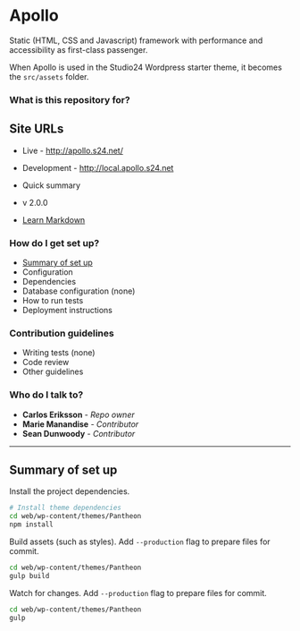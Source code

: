 # Apollo #

Static (HTML, CSS and Javascript) framework with performance and accessibility as first-class passenger.

When Apollo is used in the Studio24 Wordpress starter theme, it becomes the `src/assets` folder.

### What is this repository for? ###

## Site URLs

* Live - http://apollo.s24.net/
* Development - http://local.apollo.s24.net

* Quick summary
* v 2.0.0
* [Learn Markdown](https://bitbucket.org/tutorials/markdowndemo)

### How do I get set up? ###

* [Summary of set up](#summary-of-set-up)
* Configuration
* Dependencies
* Database configuration (none)
* How to run tests
* Deployment instructions

### Contribution guidelines ###

* Writing tests (none)
* Code review
* Other guidelines

### Who do I talk to? ###

- **Carlos Eriksson** - *Repo owner*
- **Marie Manandise** - *Contributor*
- **Sean Dunwoody** - *Contributor*

***

## Summary of set up ##

Install the project dependencies.

````bash
# Install theme dependencies
cd web/wp-content/themes/Pantheon
npm install
````

Build assets (such as styles). Add `--production` flag to prepare files for commit.

````bash
cd web/wp-content/themes/Pantheon
gulp build
````

Watch for changes. Add `--production` flag to prepare files for commit.

````bash
cd web/wp-content/themes/Pantheon
gulp
````